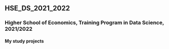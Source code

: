 ## HSE_DS_2021_2022
### Higher School of Economics, Training Program in Data Science, 2021/2022
#### My study projects 
